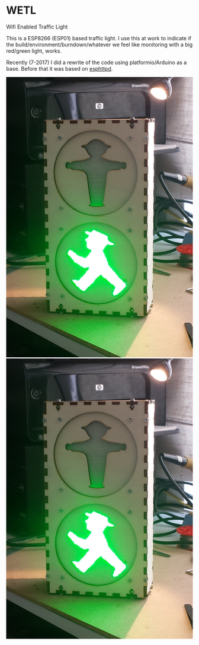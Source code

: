 # WETL 
Wifi Enabled Traffic Light

This is a ESP8266 (ESP01) based traffic light. I use this at work to indicate if the build/environment/burndown/whatever we feel like monitoring with a big red/green light, works.

Recently (7-2017) I did a rewrite of the code using platformio/Arduino as a base. Before that it was based on [esphttpd](https://github.com/Spritetm/esphttpd).

![Red](https://raw.githubusercontent.com/marius1/wetl/master/resources/green-on.jpg)
![Green](https://raw.githubusercontent.com/marius1/wetl/master/resources/green-on.jpg)
